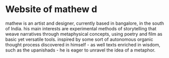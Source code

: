 # Website of mathew d
mathew is an artist and designer, currently based in bangalore, in the south of India. his main interests are experimental methods of storytelling that weave narratives through metaphysical concepts, using poetry and film as basic yet versatile tools. inspired by some sort of autonomous organic thought process discovered in himself - as well texts enriched in wisdom, such as the upanishads - he is eager to unravel the idea of a metaphor.